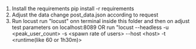 1. Install the requirements
pip install -r requirements <br>
2. Adjust the data
change post_data.json according to request<br>
3. Run locust 
run "locust" onn terminal inside this folder and then on adjust test parameters on localhost:8089
OR
run "locust --headless -u \<peak_user_count\> -s \<spawn rate of users\> --host \<host\> -t \<runtime(like 60 or 1h30m)\>  